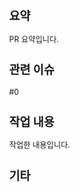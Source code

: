 ## 요약
PR 요약입니다.

## 관련 이슈
#0 <!-- 여러 개 태그 가능합니다 -->

## 작업 내용
작업한 내용입니다.

## 기타
<!-- 남기고 싶은 말이 있으면 적어주세요 -->
